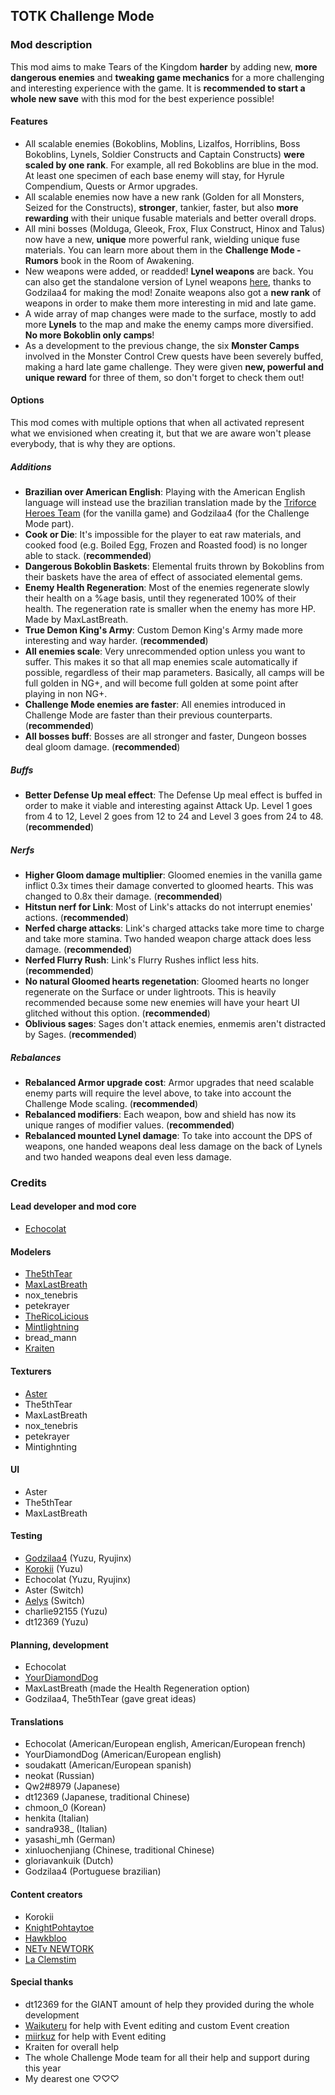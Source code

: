 ## TOTK Challenge Mode

### Mod description

This mod aims to make Tears of the Kingdom __harder__ by adding new, __more dangerous enemies__ and __tweaking game mechanics__ for a more challenging and interesting experience with the game. It is __recommended to start a whole new save__ with this mod for the best experience possible!

#### Features
- All scalable enemies (Bokoblins, Moblins, Lizalfos, Horriblins, Boss Bokoblins, Lynels, Soldier Constructs and Captain Constructs) __were scaled by one rank__. For example, all red Bokoblins are blue in the mod. At least one specimen of each base enemy will stay, for Hyrule Compendium, Quests or Armor upgrades.
- All scalable enemies now have a new rank (Golden for all Monsters, Seized for the Constructs), __stronger__, tankier, faster, but also __more rewarding__ with their unique fusable materials and better overall drops. 
- All mini bosses (Molduga, Gleeok, Frox, Flux Construct, Hinox and Talus) now have a new, __unique__ more powerful rank, wielding unique fuse materials. You can learn more about them in the __Challenge Mode - Rumors__ book in the Room of Awakening.
- New weapons were added, or readded! __Lynel weapons__ are back. You can also get the standalone version of Lynel weapons [here](https://gamebanana.com/mods/494687), thanks to Godzilaa4 for making the mod! Zonaite weapons also got a __new rank__ of weapons in order to make them more interesting in mid and late game.
- A wide array of map changes were made to the surface, mostly to add more __Lynels__ to the map and make the enemy camps more diversified. __No more Bokoblin only camps__!
- As a development to the previous change, the six __Monster Camps__ involved in the Monster Control Crew quests have been severely buffed, making a hard late game challenge. They were given __new, powerful and unique reward__ for three of them, so don't forget to check them out!

#### Options

This mod comes with multiple options that when all activated represent what we envisioned when creating it, but that we are aware won't please everybody, that is why they are options.

##### Additions
- **Brazilian over American English**: Playing with the American English language will instead use the brazilian translation made by the [Triforce Heroes Team](https://triforce-heroes.com.br/) (for the vanilla game) and Godzilaa4 (for the Challenge Mode part).
- **Cook or Die**: It's impossible for the player to eat raw materials, and cooked food (e.g. Boiled Egg, Frozen and Roasted food) is no longer able to stack. (__recommended__)
- **Dangerous Bokoblin Baskets**: Elemental fruits thrown by Bokoblins from their baskets have the area of effect of associated elemental gems.
- **Enemy Health Regeneration**: Most of the enemies regenerate slowly their health on a %age basis, until they regenerated 100% of their health. The regeneration rate is smaller when the enemy has more HP. Made by MaxLastBreath.
- **True Demon King's Army**: Custom Demon King's Army made more interesting and way harder. (__recommended__)
- **All enemies scale**: Very unrecommended option unless you want to suffer. This makes it so that all map enemies scale automatically if possible, regardless of their map parameters. Basically, all camps will be full golden in NG+, and will become full golden at some point after playing in non NG+.
- **Challenge Mode enemies are faster**: All enemies introduced in Challenge Mode are faster than their previous counterparts. (__recommended__)
- **All bosses buff**: Bosses are all stronger and faster, Dungeon bosses deal gloom damage. (__recommended__)

##### Buffs
- **Better Defense Up meal effect**: The Defense Up meal effect is buffed in order to make it viable and interesting against Attack Up. Level 1 goes from 4 to 12, Level 2 goes from 12 to 24 and Level 3 goes from 24 to 48. (__recommended__)

##### Nerfs
- **Higher Gloom damage multiplier**: Gloomed enemies in the vanilla game inflict 0.3x times their damage converted to gloomed hearts. This was changed to 0.8x their damage. (__recommended__)
- **Hitstun nerf for Link**: Most of Link's attacks do not interrupt enemies' actions. (__recommended__)
- **Nerfed charge attacks**: Link's charged attacks take more time to charge and take more stamina. Two handed weapon charge attack does less damage. (__recommended__)
- **Nerfed Flurry Rush**: Link's Flurry Rushes inflict less hits. (__recommended__)
- **No natural Gloomed hearts regenetation**: Gloomed hearts no longer regenerate on the Surface or under lightroots. This is heavily recommended because some new enemies will have your heart UI glitched without this option. (__recommended__)
- **Oblivious sages**: Sages don't attack enemies, enmemis aren't distracted by Sages. (__recommended__)

##### Rebalances
- **Rebalanced Armor upgrade cost**: Armor upgrades that need scalable enemy parts will require the level above, to take into account the Challenge Mode scaling. (__recommended__)
- **Rebalanced modifiers**: Each weapon, bow and shield has now its unique ranges of modifier values. (__recommended__)
- **Rebalanced mounted Lynel damage**: To take into account the DPS of weapons, one handed weapons deal less damage on the back of Lynels and two handed weapons deal even less damage.

### Credits

#### Lead developer and mod core
- [Echocolat](https://gamebanana.com/members/1771411)

#### Modelers
- [The5thTear](https://gamebanana.com/members/2858090)
- [MaxLastBreath](https://gamebanana.com/members/2745192)
- nox_tenebris
- petekrayer
- [TheRicoLicious](https://gamebanana.com/members/2121006)
- [Mintlightning](https://gamebanana.com/members/2153930)
- bread_mann
- [Kraiten](https://gamebanana.com/members/2343073)

#### Texturers
- [Aster](https://gamebanana.com/members/1782454)
- The5thTear
- MaxLastBreath
- nox_tenebris
- petekrayer
- Mintighnting

#### UI
- Aster
- The5thTear
- MaxLastBreath

#### Testing
- [Godzilaa4](https://gamebanana.com/members/2937126) (Yuzu, Ryujinx)
- [Korokii](https://www.youtube.com/@Korokii_) (Yuzu)
- Echocolat (Yuzu, Ryujinx)
- Aster (Switch)
- [Aelys](https://gamebanana.com/members/2043076) (Switch)
- charlie92155 (Yuzu)
- dt12369 (Yuzu)

#### Planning, development
- Echocolat
- [YourDiamondDog](https://gamebanana.com/members/2792161)
- MaxLastBreath (made the Health Regeneration option)
- Godzilaa4, The5thTear (gave great ideas)

#### Translations
- Echocolat (American/European english, American/European french)
- YourDiamondDog (American/European english)
- soudakatt (American/European spanish)
- neokat (Russian)
- Qw2#8979 (Japanese)
- dt12369 (Japanese, traditional Chinese)
- chmoon_0 (Korean)
- henkita (Italian)
- sandra938_ (Italian)
- yasashi_mh (German)
- xinluochenjiang (Chinese, traditional Chinese)
- gloriavankuik (Dutch)
- Godzilaa4 (Portuguese brazilian)

#### Content creators
- Korokii
- [KnightPohtaytoe](https://www.youtube.com/@knightpohtaytoe)
- [Hawkbloo](https://www.youtube.com/@HawkblooYT)
- [NETv NEWTORK](https://www.youtube.com/@netvnetwork8577)
- [La Clemstim](https://www.youtube.com/@LaClemstim)

#### Special thanks
- dt12369 for the GIANT amount of help they provided during the whole development
- [Waikuteru](https://gamebanana.com/members/1676542) for help with Event editing and custom Event creation
- [miirkuz](https://gamebanana.com/members/1783085) for help with Event editing
- Kraiten for overall help
- The whole Challenge Mode team for all their help and support during this year
- My dearest one ♡♡♡